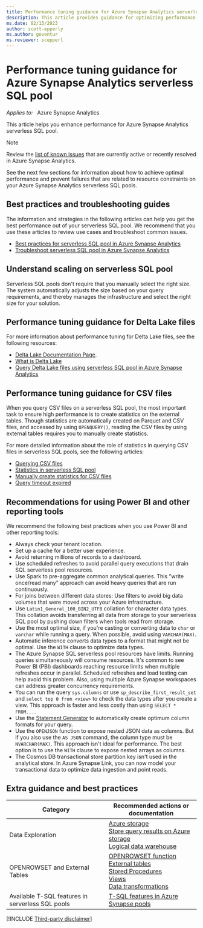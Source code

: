 ```yaml
---
title: Performance tuning guidance for Azure Synapse Analytics serverless SQL pool
description: This article provides guidance for optimizing performance on Azure Synapse Analytics serverless SQL pool.
ms.date: 02/15/2023
author: scott-epperly
ms.author: goventur
ms.reviewer: scepperl
---
```


# Performance tuning guidance for Azure Synapse Analytics serverless SQL pool

_Applies to:_ &nbsp; Azure Synapse Analytics

This article helps you enhance performance for Azure Synapse Analytics serverless SQL pool.

> [!NOTE]
> Review the [list of known issues](/azure/synapse-analytics/known-issues) that are currently active or recently resolved in Azure Synapse Analytics.

See the next few sections for information about how to achieve optimal performance and prevent failures that are related to resource constraints on your Azure Synapse Analytics serverless SQL pools.

## Best practices and troubleshooting guides

The information and strategies in the following articles can help you get the best performance out of your serverless SQL pool. We recommend that you use these articles to review use cases and troubleshoot common issues.

- [Best practices for serverless SQL pool in Azure Synapse Analytics](/azure/synapse-analytics/sql/best-practices-serverless-sql-pool)
- [Troubleshoot serverless SQL pool in Azure Synapse Analytics](/azure/synapse-analytics/sql/resources-self-help-sql-on-demand?tabs=x80070002)

## Understand scaling on serverless SQL pool

Serverless SQL pools don't require that you manually select the right size. The system automatically adjusts the size based on your query requirements, and thereby manages the infrastructure and select the right size for your solution.

## Performance tuning guidance for Delta Lake files

For more information about performance tuning for Delta Lake files, see the following resources:

- [Delta Lake Documentation Page](https://docs.delta.io/latest/delta-intro.html).
- [What is Delta Lake](/azure/synapse-analytics/spark/apache-spark-what-is-delta-lake)
- [Query Delta Lake files using serverless SQL pool in Azure Synapse Analytics](/azure/synapse-analytics/sql/query-delta-lake-format)

## Performance tuning guidance for CSV files

When you query CSV files on a serverless SQL pool, the most important task to ensure high performance is to create statistics on the external tables. Though statistics are automatically created on Parquet and CSV files, and accessed by using `OPENQUERY()`, reading the CSV files by using external tables requires you to manually create statistics.

For more detailed information about the role of statistics in querying CSV files in serverless SQL pools, see the following articles:

- [Querying CSV files](/azure/synapse-analytics/sql/query-single-csv-file)
- [Statistics in serverless SQL pool](/azure/synapse-analytics/sql/develop-tables-statistics#statistics-in-serverless-sql-pool)
- [Manually create statistics for CSV files](/azure/synapse-analytics/sql/best-practices-serverless-sql-pool#manually-create-statistics-for-csv-files)
- [Query timeout expired](/azure/synapse-analytics/sql/resources-self-help-sql-on-demand?tabs=x80070002#query-timeout-expired)

## Recommendations for using Power BI and other reporting tools

We recommend the following best practices when you use Power BI and other reporting tools:

- Always check your tenant location.
- Set up a cache for a better user experience.
- Avoid returning millions of records to a dashboard.
- Use scheduled refreshes to avoid parallel query executions that drain SQL serverless pool resources.
- Use Spark to pre-aggregate common analytical queries. This "write once/read many" approach can avoid heavy queries that are run continuously.
- For joins between different data stores: Use filters to avoid big data volumes that were moved across your Azure infrastructure.
- Use `Latin1_General_100_BIN2_UTF8` collation for character data types. This collation avoids transferring all data from storage to your serverless SQL pool by pushing down filters when tools read from storage.
- Use the most optimal size, if you're casting or converting data to `char` or `varchar` while running a query. When possible, avoid using `VARCHAR(MAX)`.
- Automatic inference converts data types to a format that might not be optimal. Use the `WITH` clause to optimize data types.
- The Azure Synapse SQL serverless pool resources have limits. Running queries simultaneously will consume resources. It's common to see Power BI (PBI) dashboards reaching resource limits when multiple refreshes occur in parallel. Scheduled refreshes and load testing can help avoid this problem. Also, using multiple Azure Synapse workspaces can address greater concurrency requirements.
- You can run the query `sys.columns` or use `sp_describe_first_result_set` and `select top 0 from <view>` to check the data types after you create a view. This approach is faster and less costly than using `SELECT * FROM...`.
- Use the [Statement Generator](https://htmlpreview.github.io/?https://github.com/Azure-Samples/Synapse/blob/main/SQL/tools/cosmosdb/generate-openrowset.html) to automatically create optimum column formats for your query.
- Use the `OPENJSON` function to expose nested JSON data as columns. But if you also use the `AS JSON` command, the column type must be `NVARCHAR(MAX)`. This approach isn't ideal for performance. The best option is to use the `WITH` clause to expose nested arrays as columns.
- The Cosmos DB transactional store partition key isn't used in the analytical store. In Azure Synapse Link, you can now model your transactional data to optimize data ingestion and point reads.

## Extra guidance and best practices

| Category | Recommended actions or documentation |
|---|---|
| Data Exploration | [Azure storage](/azure/synapse-analytics/sql/develop-storage-files-overview?tabs=impersonation)<br>[Store query results on Azure storage](/azure/synapse-analytics/sql/create-external-table-as-select)<br>[Logical data warehouse](/azure/synapse-analytics/sql/tutorial-logical-data-warehouse) |
| OPENROWSET and External Tables | [OPENROWSET function](/azure/synapse-analytics/sql/develop-openrowset)<br>[External tables](/azure/synapse-analytics/sql/develop-tables-external-tables?tabs=native)<br>[Stored Procedures](/azure/synapse-analytics/sql/develop-stored-procedures)<br>[Views](/azure/synapse-analytics/sql/create-use-views)<br>[Data transformations](/azure/synapse-analytics/sql/develop-tables-cetas#cetas-in-serverless-sql-pool) |
| Available T-SQL features in serverless SQL pools | [T-SQL features in Azure Synapse pools](/azure/synapse-analytics/sql/overview-features) |

[!INCLUDE [Third-party disclaimer](../../../includes/third-party-disclaimer.md)]
